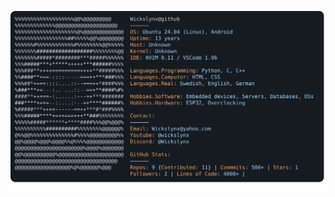 !["!ERROR! Sorry, please reach out to me on Wickslynx@yahoo.com with this error code: 312](README.svg)


<!-- !Note! Error code 312 means failure in README.svg -->
<!-- !Note! Inspiration taken from: github.com/Andrew6rant/Andrew6rant, All rights reserved!-->
